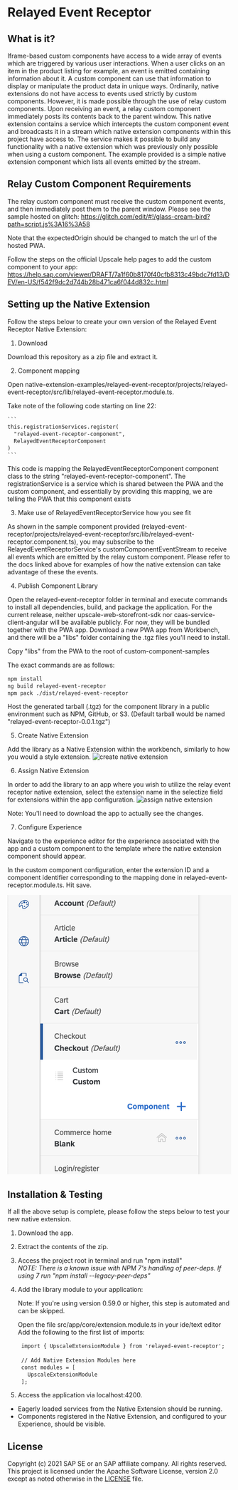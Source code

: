 # Relayed Event Receptor

## What is it?
Iframe-based custom components have access to a wide array of events which are triggered by various user interactions. When a user clicks on an item in the product listing for example, an event is emitted containing information about it. A custom component can use that information to display or manipulate the product data in unique ways. Ordinarily, native extensions do not have access to events used strictly by custom components. However, it is made possible through the use of relay custom components. Upon receiving an event, a relay custom component immediately posts its contents back to the parent window. This native extension contains a service which intercepts the custom component event and broadcasts it in a stream which native extension components within this project have access to. The service makes it possible to build any functionality with a native extension which was previously only possible when using a custom component. The example provided is a simple native extension component which lists all events emitted by the stream.

## Relay Custom Component Requirements
The relay custom component must receive the custom component events, and then immediately post them to the parent window. Please see the sample hosted on glitch:
https://glitch.com/edit/#!/glass-cream-bird?path=script.js%3A16%3A58

Note that the expectedOrigin should be changed to match the url of the hosted PWA.

Follow the steps on the official Upscale help pages to add the custom component to your app: 
https://help.sap.com/viewer/DRAFT/7a1f60b8170f40cfb8313c49bdc7fd13/DEV/en-US/f542f9dc2d744b28b471ca6f044d832c.html

## Setting up the Native Extension
Follow the steps below to create your own version of the Relayed Event Receptor Native Extension:

1. Download

Download this repository as a zip file and extract it.

2. Component mapping

Open native-extension-examples/relayed-event-receptor/projects/relayed-event-receptor/src/lib/relayed-event-receptor.module.ts.

Take note of the following code starting on line 22:

    ```
    this.registrationServices.register(
      "relayed-event-receptor-component",
      RelayedEventReceptorComponent
    )
    ```

This code is mapping the RelayedEventReceptorComponent component class to the string "relayed-event-receptor-component". The registrationService is a service which is shared between the PWA and the custom component, and essentially by providing this mapping, we are telling the PWA that this component exists

3. Make use of RelayedEventReceptorService how you see fit

As shown in the sample component provided (relayed-event-receptor/projects/relayed-event-receptor/src/lib/relayed-event-receptor.component.ts), you may subscribe to the RelayedEventReceptorService's customComponentEventStream to receive all events which are emitted by the relay custom component. Please refer to the docs linked above for examples of how the native extension can take advantage of these the events.

4. Publish Component Library

Open the relayed-event-receptor folder in terminal and execute commands to install all dependencies, build, and package the application. For the current release, neither upscale-web-storefront-sdk nor caas-service-client-angular will be available publicly. For now, they will be bundled together with the PWA app. Download a new PWA app from Workbench, and there will be a "libs" folder containing the .tgz files you'll need to install. 

Copy "libs" from the PWA to the root of custom-component-samples

The exact commands are as follows:

    npm install
    ng build relayed-event-receptor
    npm pack ./dist/relayed-event-receptor 
    
   
Host the generated tarball (.tgz) for the component library in a public environment such as NPM, GitHub, or S3. (Default tarball would be named "relayed-event-receptor-0.0.1.tgz")

5. Create Native Extension

Add the library as a Native Extension within the workbench, similarly to how you would a style extension.
![create native extension](../../../../../../../documentation/assets/Create_Native_Extension.png) 

6. Assign Native Extension

In order to add the library to an app where you wish to utilize the relay event receptor native extension, select the extension name in the selectize field for extensions within the app configuration.
![assign native extension](../../../../../../../documentation/assets/Assign_native_extension.png) 

Note: You'll need to download the app to actually see the changes.

7. Configure Experience

Navigate to the experience editor for the experience associated with the app and a custom component to the template where the native extension component should appear.

In the custom component configuration, enter the extension ID and a component identifier corresponding to the mapping done in relayed-event-receptor.module.ts. Hit save.

![configure experience](../../documentation/assets/configure_experience.png)

## Installation & Testing
If all the above setup is complete, please follow the steps below to test your new native extension.

1. Download the app.

2. Extract the contents of the zip.

3. Access the project root in terminal and run "npm install"  
  *NOTE: There is a known issue with NPM 7's handling of peer-deps. If using 7 run "npm install --legacy-peer-deps"* 

4. Add the library module to your application:

    Note: If you're using version 0.59.0 or higher, this step is automated and can be skipped.

    Open the file src/app/core/extension.module.ts in your ide/text editor
    Add the following to the first list of imports:
    
   ``` 
    import { UpscaleExtensionModule } from 'relayed-event-receptor';

    // Add Native Extension Modules here
    const modules = [
      UpscaleExtensionModule
    ];
    ```

5. Access the application via localhost:4200. 
  - Eagerly loaded services from the Native Extension should be running. 
  - Components registered in the Native Extension, and configured to your Experience, should be visible.


## License
Copyright (c) 2021 SAP SE or an SAP affiliate company. All rights reserved. This project is licensed under the Apache Software License, version 2.0 except as noted otherwise in the [LICENSE](LICENSES/Apache-2.0.txt) file.
